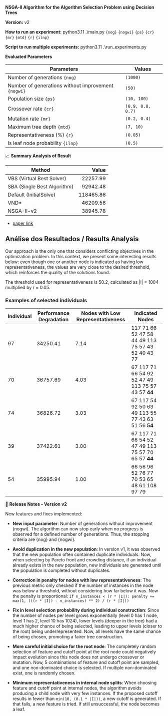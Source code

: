 **NSGA-II Algorithm for the Algorithm Selection Problem using Decision Trees**

**Version:** v2

**How to run an experiment:** python3.11 .\main.py `{nog}` `{nogwi}` `{ps}` `{cr}` `{mr}` `{mtd}` `{r}` `{ilnp}`

**Script to run multiple experiments:** python3.11 .\run_experiments.py

**Evaluated Parameters**

| Parameters                       | Values                |
| --------------------------------- | ---------------------- |
| Number of generations `{nog}`                        | `(1000)`
| Number of generations without improvement `{nogwi}`                        | `(50)`
| Population size `{ps}`	 | `(10, 100)`               |
| Crossover rate `{cr}`                    | `(0.9, 0.8, 0.7)` |
| Mutation rate `{mr}`                    | `(0.2, 0.4)` |
| Maximum tree depth `{mtd}`                    | `(7, 10)` |
| Representativeness (%) `{r}`                    | `(0.05)` |
| Is leaf node probability `{ilnp}`	                    | `(0.5)` |

📈 **Summary Analysis of Result**

| Method                                | Value      |
|-------------------------------------|------------:|
| VBS (Virtual Best Solver)            | 22257.99  |
| SBA (Single Best Algorithm)          | 92942.48  |
| Default (InitialSolve)                | 118465.86 |
| VND* | 46209.56  |
| NSGA-II-v2                             | 38945.78  |

* [paper link](https://onlinelibrary.wiley.com/doi/abs/10.1111/itor.12724)

## Análise dos Resultados / Results Analysis

Our approach is the only one that considers conflicting objectives in the optimization problem. In this context, we present some interesting results below: even though one or another node is indicated as having low representativeness, the values are very close to the desired threshold, which reinforces the quality of the solutions found.

The threshold used for representativeness is 50.2, calculated as |I| = 1004 multiplied by r = 0.05.

### Examples of selected individuals

|  Individual |  Performance Degradation | Nodes with Low Representativeness |  Indicated Nodes                             |
|-----------------------|----------------------------------------------------|--------------------------------------------------------------------|-------------------------------------------------------------|
| 97                    | 34250.41                                           | 7.14                                                               | 117 71 66 52 47 58 44 49 113 75 57 43 52 40 43 77           |
| 70                    | 36757.69                                           | 4.03                                                               | 67 117 71 66 54 92 52 47 49 113 75 57 43 57 **44**           |
| 74                    | 36826.72                                           | 3.03                                                               | 67 117 54 92 50 63 49 113 55 77 43 63 51 56 **54**           |
| 39                    | 37422.61                                           | 3.00                                                               | 67 117 71 66 54 52 47 49 113 75 57 70 65 57 **44**           |
| 54                    | 35995.94                                           | 1.00                                                               | 66 56 96 52 76 77 70 53 65 48 61 108 97 79                    |




📌 **Release Notes - Version v2**

New features and fixes implemented:

- **New input parameter**: Number of generations without improvement (nogwi). The algorithm can now stop early when no progress is observed for a defined number of generations. Thus, the stopping criteria are {nog} and {nogwi}.

- **Avoid duplication in the new population**: In version v1, it was observed that the new population often contained duplicate individuals. Now, when selecting by Pareto front and crowding distance, if an individual already exists in the new population, new individuals are generated until the population is completed without duplicates.

- **Correction in penalty for nodes with low representativeness**: The previous metric only checked if the number of instances in the node was below a threshold, without considering how far below it was. Now the penalty is proportional: ```if n_instances < (r * |I|): penalty += max(1, (((r * |I|) - n_instances) ** 2) / (r * |I|))```

- **Fix in level selection probability during individual construction**: Since the number of nodes per level grows exponentially (level 0 has 1 node, level 1 has 2, level 10 has 1024), lower levels (deeper in the tree) had a much higher chance of being selected, leading to upper levels (closer to the root) being underrepresented. Now, all levels have the same chance of being chosen, promoting a fairer tree construction.

- **More careful initial choice for the root node**: The completely random selection of feature and cutoff point at the root node could negatively impact evolution since this node does not undergo crossover or mutation. Now, 5 combinations of feature and cutoff point are sampled, and one non-dominated choice is selected. If multiple non-dominated exist, one is randomly chosen.

- **Minimum representativeness in internal node splits**: When choosing feature and cutoff point at internal nodes, the algorithm avoids producing a child node with very few instances. If the proposed cutoff results in fewer than `min(10, (0.1 * |I|))`, a new cutoff is generated. If that fails, a new feature is tried. If still unsuccessful, the node becomes a leaf.
